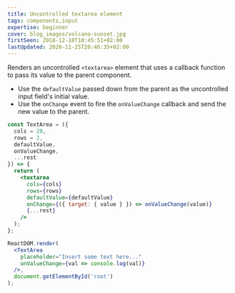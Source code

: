 ```yaml
---
title: Uncontrolled textarea element
tags: components,input
expertise: beginner
cover: blog_images/volcano-sunset.jpg
firstSeen: 2018-12-10T10:45:51+02:00
lastUpdated: 2020-11-25T20:46:35+02:00
---
```


Renders an uncontrolled `<textarea>` element that uses a callback function to pass its value to the parent component.

- Use the `defaultValue` passed down from the parent as the uncontrolled input field's initial value.
- Use the `onChange` event to fire the `onValueChange` callback and send the new value to the parent.

```jsx
const TextArea = ({
  cols = 20,
  rows = 2,
  defaultValue,
  onValueChange,
  ...rest
}) => {
  return (
    <textarea
      cols={cols}
      rows={rows}
      defaultValue={defaultValue}
      onChange={({ target: { value } }) => onValueChange(value)}
      {...rest}
    />
  );
};
```

```jsx
ReactDOM.render(
  <TextArea
    placeholder="Insert some text here..."
    onValueChange={val => console.log(val)}
  />,
  document.getElementById('root')
);
```
